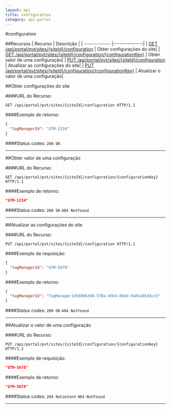```yaml
---
layout: api
title: configuration
category: api-portal
---
```


#configuration


##Recursos
| Recurso       | Descrição     |
| ------------- |--------------:|
| [GET /api/portal/pvt/sites/{siteId}/configuration](#obter-configurações-do-site)  | Obter configurações do site|
| [GET /api/portal/pvt/sites/{siteId}/configuration/{configurationKey}](#obter-valor-de-uma-configuração)  | Obter valor de uma configuração|
| [PUT /api/portal/pvt/sites/{siteId}/configuration](#atualizar-as-configurações-do-site)  | Atualizar as configurações do site|
| [PUT /api/portal/pvt/sites/{siteId}/configuration/{configurationKey}](#atualizar-o-valor-de-uma-configuração)  | Atualizar o valor de uma configuração|

##Obter configurações do site

####URL do Recurso:
```http
GET /api/portal/pvt/sites/{siteId}/configuration HTTP/1.1
```

####Exemplo de retorno:
```json
{
  "tagManagerId": "GTM-1234"
}
```
####Status codes: `200 OK` 

---

##Obter valor de uma configuração

####URL do Recurso:
```http
GET /api/portal/pvt/sites/{siteId}/configuration/{configurationKey} HTTP/1.1
```

####Exemplo de retorno:
```json
"GTM-1234"
```
####Status codes: `200 OK` `404 NotFound` 

---

##Atualizar as configurações do site

####URL do Recurso:
```http
PUT /api/portal/pvt/sites/{siteId}/configuration HTTP/1.1
```

####Exemplo de requisição:
```json
{
  "tagManagerId": "GTM-5678"
}
```
####Exemplo de retorno:
```json
{
  "tagManagerId": "TagManagerId569963d8-570a-45b4-884d-9a85a653dcc5"
}
```
####Status codes: `200 OK` `404 NotFound` 

---

##Atualizar o valor de uma configuração

####URL do Recurso:
```http
PUT /api/portal/pvt/sites/{siteId}/configuration/{configurationKey} HTTP/1.1
```

####Exemplo de requisição:
```json
"GTM-5678"
```
####Exemplo de retorno:
```json
"GTM-5678"
```
####Status codes: `204 NoContent` `404 NotFound` 

---

